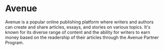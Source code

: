 # Avenue
Avenue is a popular online publishing platform where writers and authors can create and share articles, essays, and stories on various topics. It's known for its diverse range of content and the ability for writers to earn money based on the readership of their articles through the Avenue Partner Program.
